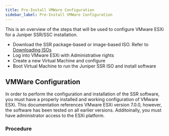 ```yaml
---
title: Pre-Install VMWare Configuration
sidebar_label: Pre-Install VMWare Configuration
---
```


This is an overview of the steps that will be used to configure VMware ESXi for a Juniper SSR/SSC installation.

- Download the SSR package-based or image-based ISO. Refer to [Downloading ISOs](intro_downloading_iso.md)
- Log into VMware ESXi with Administrative rights
- Create a new Virtual Machine and configure
- Boot Virtual Machine to run the Juniper SSR ISO and install software

## VMWare Configuration

In order to perform the configuration and installation of the SSR software, you must have a properly installed and working configuration of VMware ESXi. This documentation references VMware ESXi version 7.0.0, however, the software has been tested on all earlier versions. Additoinally, you must have administrator access to the ESXi platform.

### Procedure



